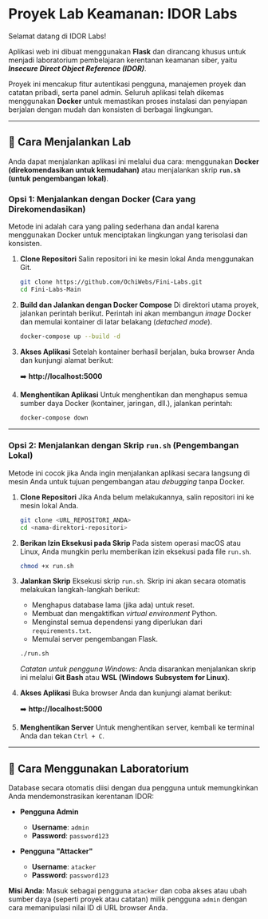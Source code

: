# Proyek Lab Keamanan: IDOR Labs

Selamat datang di IDOR Labs!

Aplikasi web ini dibuat menggunakan **Flask** dan dirancang khusus untuk menjadi laboratorium pembelajaran kerentanan keamanan siber, yaitu ***Insecure Direct Object Reference (IDOR)***.

Proyek ini mencakup fitur autentikasi pengguna, manajemen proyek dan catatan pribadi, serta panel admin. Seluruh aplikasi telah dikemas menggunakan **Docker** untuk memastikan proses instalasi dan penyiapan berjalan dengan mudah dan konsisten di berbagai lingkungan.

---

## 🚀 Cara Menjalankan Lab

Anda dapat menjalankan aplikasi ini melalui dua cara: menggunakan **Docker (direkomendasikan untuk kemudahan)** atau menjalankan skrip **`run.sh` (untuk pengembangan lokal)**.

### Opsi 1: Menjalankan dengan Docker (Cara yang Direkomendasikan)

Metode ini adalah cara yang paling sederhana dan andal karena menggunakan Docker untuk menciptakan lingkungan yang terisolasi dan konsisten.

1.  **Clone Repositori**
    Salin repositori ini ke mesin lokal Anda menggunakan Git.
    ```bash
    git clone https://github.com/OchiWebs/Fini-Labs.git
    cd Fini-Labs-Main
    ```

2.  **Build dan Jalankan dengan Docker Compose**
    Di direktori utama proyek, jalankan perintah berikut. Perintah ini akan membangun *image* Docker dan memulai kontainer di latar belakang (*detached mode*).
    ```bash
    docker-compose up --build -d
    ```

3.  **Akses Aplikasi**
    Setelah kontainer berhasil berjalan, buka browser Anda dan kunjungi alamat berikut:

    ➡️ **http://localhost:5000**

4.  **Menghentikan Aplikasi**
    Untuk menghentikan dan menghapus semua sumber daya Docker (kontainer, jaringan, dll.), jalankan perintah:
    ```bash
    docker-compose down
    ```

---

### Opsi 2: Menjalankan dengan Skrip `run.sh` (Pengembangan Lokal)

Metode ini cocok jika Anda ingin menjalankan aplikasi secara langsung di mesin Anda untuk tujuan pengembangan atau *debugging* tanpa Docker.

1.  **Clone Repositori**
    Jika Anda belum melakukannya, salin repositori ini ke mesin lokal Anda.
    ```bash
    git clone <URL_REPOSITORI_ANDA>
    cd <nama-direktori-repositori>
    ```

2.  **Berikan Izin Eksekusi pada Skrip**
    Pada sistem operasi macOS atau Linux, Anda mungkin perlu memberikan izin eksekusi pada file `run.sh`.
    ```bash
    chmod +x run.sh
    ```

3.  **Jalankan Skrip**
    Eksekusi skrip `run.sh`. Skrip ini akan secara otomatis melakukan langkah-langkah berikut:
    * Menghapus database lama (jika ada) untuk reset.
    * Membuat dan mengaktifkan *virtual environment* Python.
    * Menginstal semua dependensi yang diperlukan dari `requirements.txt`.
    * Memulai server pengembangan Flask.

    ```bash
    ./run.sh
    ```
    *Catatan untuk pengguna Windows:* Anda disarankan menjalankan skrip ini melalui **Git Bash** atau **WSL (Windows Subsystem for Linux)**.

4.  **Akses Aplikasi**
    Buka browser Anda dan kunjungi alamat berikut:

    ➡️ **http://localhost:5000**

5.  **Menghentikan Server**
    Untuk menghentikan server, kembali ke terminal Anda dan tekan `Ctrl + C`.

---

## 🧪 Cara Menggunakan Laboratorium

Database secara otomatis diisi dengan dua pengguna untuk memungkinkan Anda mendemonstrasikan kerentanan IDOR:

* **Pengguna Admin**
    * **Username**: `admin`
    * **Password**: `password123`

* **Pengguna "Attacker"**
    * **Username**: `atacker`
    * **Password**: `password123`


**Misi Anda**: Masuk sebagai pengguna `atacker` dan coba akses atau ubah sumber daya (seperti proyek atau catatan) milik pengguna `admin` dengan cara memanipulasi nilai ID di URL browser Anda.

